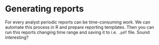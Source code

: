 # Generating reports

For every analyst periodic reports can be time-consuming work. We can automate this process in R and prepare reporting templates. Then you can run this reports changing time range and saving it to i.e. `.pdf` file. Sound interesting?
